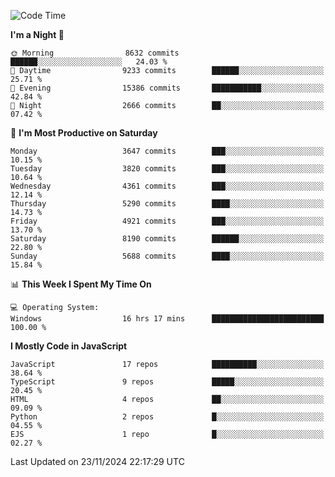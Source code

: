 <!--START_SECTION:waka-->
![Code Time](http://img.shields.io/badge/Code%20Time-3%2C385%20hrs%2054%20mins-blue)

**I'm a Night 🦉** 

```text
🌞 Morning                8632 commits        ██████░░░░░░░░░░░░░░░░░░░   24.03 % 
🌆 Daytime                9233 commits        ██████░░░░░░░░░░░░░░░░░░░   25.71 % 
🌃 Evening                15386 commits       ███████████░░░░░░░░░░░░░░   42.84 % 
🌙 Night                  2666 commits        ██░░░░░░░░░░░░░░░░░░░░░░░   07.42 % 
```
📅 **I'm Most Productive on Saturday** 

```text
Monday                   3647 commits        ███░░░░░░░░░░░░░░░░░░░░░░   10.15 % 
Tuesday                  3820 commits        ███░░░░░░░░░░░░░░░░░░░░░░   10.64 % 
Wednesday                4361 commits        ███░░░░░░░░░░░░░░░░░░░░░░   12.14 % 
Thursday                 5290 commits        ████░░░░░░░░░░░░░░░░░░░░░   14.73 % 
Friday                   4921 commits        ███░░░░░░░░░░░░░░░░░░░░░░   13.70 % 
Saturday                 8190 commits        ██████░░░░░░░░░░░░░░░░░░░   22.80 % 
Sunday                   5688 commits        ████░░░░░░░░░░░░░░░░░░░░░   15.84 % 
```


📊 **This Week I Spent My Time On** 

```text
💻 Operating System: 
Windows                  16 hrs 17 mins      █████████████████████████   100.00 % 
```

**I Mostly Code in JavaScript** 

```text
JavaScript               17 repos            ██████████░░░░░░░░░░░░░░░   38.64 % 
TypeScript               9 repos             █████░░░░░░░░░░░░░░░░░░░░   20.45 % 
HTML                     4 repos             ██░░░░░░░░░░░░░░░░░░░░░░░   09.09 % 
Python                   2 repos             █░░░░░░░░░░░░░░░░░░░░░░░░   04.55 % 
EJS                      1 repo              █░░░░░░░░░░░░░░░░░░░░░░░░   02.27 % 
```




 Last Updated on 23/11/2024 22:17:29 UTC
<!--END_SECTION:waka-->

<!--
**likaiqiang/likaiqiang** is a ✨ _special_ ✨ repository because its `README.md` (this file) appears on your GitHub profile.

Here are some ideas to get you started:

- 🔭 I’m currently working on ...
- 🌱 I’m currently learning ...
- 👯 I’m looking to collaborate on ...
- 🤔 I’m looking for help with ...
- 💬 Ask me about ...
- 📫 How to reach me: ...
- 😄 Pronouns: ...
- ⚡ Fun fact: ...
-->
